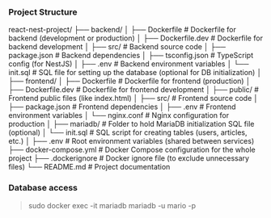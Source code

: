 ### Project Structure

react-nest-project/
├── backend/
│ ├── Dockerfile # Dockerfile for backend (development or production)
│ ├── Dockerfile.dev # Dockerfile for backend development
│ ├── src/ # Backend source code
│ ├── package.json # Backend dependencies
│ ├── tsconfig.json # TypeScript config (for NestJS)
│ ├── .env # Backend environment variables
│ └── init.sql # SQL file for setting up the database (optional for DB initialization)
│
├── frontend/
│ ├── Dockerfile # Dockerfile for frontend (production)
│ ├── Dockerfile.dev # Dockerfile for frontend development
│ ├── public/ # Frontend public files (like index.html)
│ ├── src/ # Frontend source code
│ ├── package.json # Frontend dependencies
│ ├── .env # Frontend environment variables
│ └── nginx.conf # Nginx configuration for production
│
├── mariadb/ # Folder to hold MariaDB initialization SQL file (optional)
│ └── init.sql # SQL script for creating tables (users, articles, etc.)
│
├── .env # Root environment variables (shared between services)
├── docker-compose.yml # Docker Compose configuration for the whole project
├── .dockerignore # Docker ignore file (to exclude unnecessary files)
└── README.md # Project documentation

### Database access

> sudo docker exec -it mariadb mariadb -u mario -p
